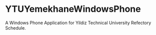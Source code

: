 YTUYemekhaneWindowsPhone
========================
A Windows Phone Application for Yildiz Technical University Refectory Schedule.